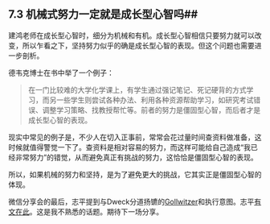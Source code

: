 ## 7.3 机械式努力一定就是成长型心智吗##

建鸿老师在成长型心智时，细分为机械和有机。成长型心智相信只要努力就可以改变，所以乍看之下，坚持努力似乎的确是成长型心智的表现。但这个问题也需要进一步剖析。

德韦克博士在书中举了一个例子：

>在一门比较难的大学化学课上，有学生通过强记笔记、死记硬背的方式学习，而另一些学生则尝试各种办法、利用各种资源帮助学习，如研究考试错误、调整学习策略、找教授帮忙等。前者的努力是僵固型心智，而后者才是成长型心智的表现。

现实中常见的例子是，不少人在切入正事前，常常会花过量时间查资料做准备，这时候就值得警觉一下了。查资料是相对容易的努力，而这样可能给自己造成“我已经非常努力”的错觉，从而避免真正有挑战的努力，这恰恰是僵固型心智的表现。


所以，如果机械的努力和坚持，是为了避免更大的挑战，它其实正是僵固型心智的体现。

微信分享会的最后，志平提到与Dweck分道扬镳的[Gollwitzer](http://www.psych.nyu.edu/gollwitzer/)和执行意图。志平[有文在此](http://www.yangzhiping.com/psy/implementation-intentions.html)。这是我不熟悉的话题。期待下一场分享。
